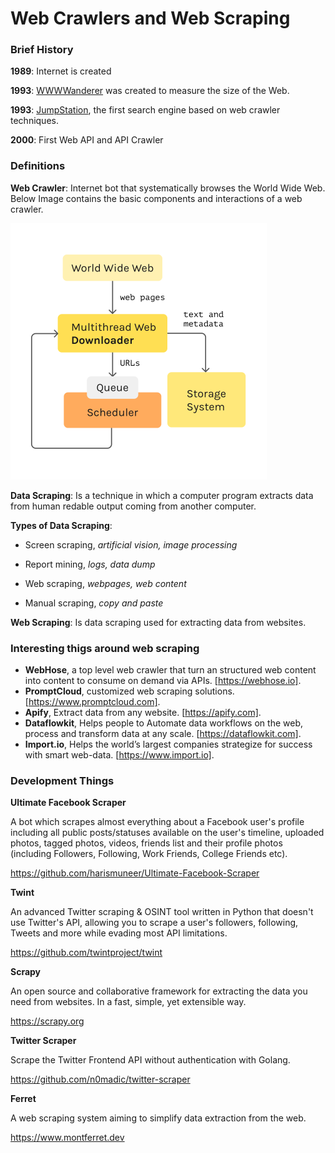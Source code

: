 # Web Crawlers and Web Scraping
### Brief History

**1989**: Internet is created

**1993**:  [WWWWanderer](https://www.wikiwand.com/en/World_Wide_Web_Wanderer) was created to measure the size of the Web.

**1993**: [JumpStation](https://www.wikiwand.com/en/JumpStation), the first search engine based on web crawler techniques.

**2000**: First Web API and API Crawler



### Definitions

**Web Crawler**: Internet bot that systematically browses the World Wide Web. Below Image contains the basic components and interactions of a web crawler.

<img src="crawler_structure.png" alt="Crawler Components" style="zoom:50%;" />

**Data Scraping**: Is a technique in which a computer program extracts data from human redable output coming from another computer.

**Types of Data Scraping**: 

* Screen scraping, *artificial vision, image processing*

* Report mining, *logs, data dump*

* Web scraping, *webpages, web content*

* Manual scraping, *copy and paste*

**Web Scraping**: Is data scraping used for extracting data from websites.



### Interesting thigs around web scraping 

* **WebHose**, a top level web crawler that turn an structured web content into content to consume on demand via APIs. [https://webhose.io].
* **PromptCloud**, customized web scraping solutions. [https://www.promptcloud.com].
* **Apify**, Extract data from any website. [https://apify.com].
* **Dataflowkit**, Helps people to Automate data workflows on the web, process and transform data at any scale. [https://dataflowkit.com].
* **Import.io**, Helps the world’s largest companies strategize for success with smart web-data. [https://www.import.io].



### Development Things

**Ultimate Facebook Scraper**

A bot which scrapes almost everything about a Facebook user's profile including all public posts/statuses available on the user's timeline, uploaded photos, tagged photos, videos, friends list and their profile photos (including Followers, Following, Work Friends, College Friends etc).

https://github.com/harismuneer/Ultimate-Facebook-Scraper



**Twint**

An advanced Twitter scraping & OSINT tool written in Python that doesn't use Twitter's API, allowing you to scrape a user's followers, following, Tweets and more while evading most API limitations.

https://github.com/twintproject/twint



**Scrapy**

An open source and collaborative framework for extracting the data you need from websites. In a fast, simple, yet extensible way.

https://scrapy.org



**Twitter Scraper**

Scrape the Twitter Frontend API without authentication with Golang.

https://github.com/n0madic/twitter-scraper



**Ferret**

A web scraping system aiming to simplify data extraction from the web.

https://www.montferret.dev